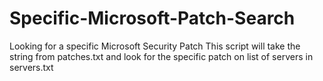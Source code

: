 # Specific-Microsoft-Patch-Search
Looking for a specific Microsoft  Security Patch
This script will take the string from patches.txt and look for the specific patch on list of servers in servers.txt
